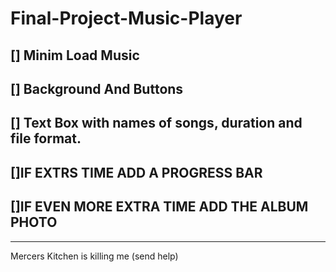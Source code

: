 # Final-Project-Music-Player

[] Minim Load Music
-
[] Background And Buttons
-
[] Text Box with names of songs, duration and file format.
-
[]IF EXTRS TIME ADD A PROGRESS BAR
-
[]IF EVEN MORE EXTRA TIME ADD THE ALBUM PHOTO
-

------

Mercers Kitchen is killing me 
(send help)

